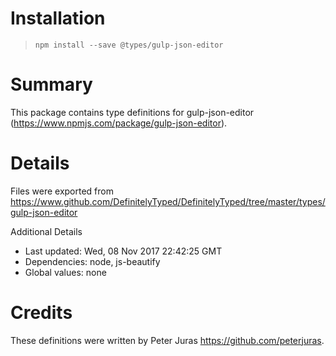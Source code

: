 # Installation
> `npm install --save @types/gulp-json-editor`

# Summary
This package contains type definitions for gulp-json-editor (https://www.npmjs.com/package/gulp-json-editor).

# Details
Files were exported from https://www.github.com/DefinitelyTyped/DefinitelyTyped/tree/master/types/gulp-json-editor

Additional Details
 * Last updated: Wed, 08 Nov 2017 22:42:25 GMT
 * Dependencies: node, js-beautify
 * Global values: none

# Credits
These definitions were written by Peter Juras <https://github.com/peterjuras>.
